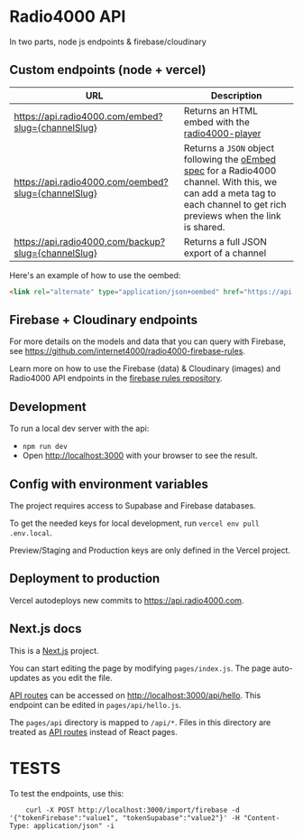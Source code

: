 # Radio4000 API

In two parts, node js endpoints & firebase/cloudinary

## Custom endpoints (node + vercel)

|URL|Description|
|--------|-------|
|https://api.radio4000.com/embed?slug={channelSlug}|Returns an HTML embed with the [radio4000-player](https://github.com/internet4000/radio4000-player)|
|https://api.radio4000.com/oembed?slug={channelSlug}|Returns a `JSON` object following the [oEmbed spec](http://oembed.com/) for a Radio4000 channel. With this, we can add a meta tag to each channel to get rich previews when the link is shared.|
|https://api.radio4000.com/backup?slug={channelSlug}|Returns a full JSON export of a channel|


Here's an example of how to use the oembed:
```html
<link rel="alternate" type="application/json+oembed" href="https://api.radio4000.com/oembed?slug=200ok" title="200ok">
```

## Firebase + Cloudinary endpoints

For more details on the models and data that you can query with Firebase, see https://github.com/internet4000/radio4000-firebase-rules.

Learn more on how to use the Firebase (data) & Cloudinary (images) and Radio4000 API
endpoints in the [firebase rules repository](https://github.com/internet4000/radio4000-firebase-rules).

## Development

To run a local dev server with the api:

- `npm run dev`
- Open [http://localhost:3000](http://localhost:3000) with your browser to see the result.

## Config with environment variables

The project requires access to Supabase and Firebase databases. 

To get the needed keys for local development, run `vercel env pull .env.local`.

Preview/Staging and Production keys are only defined in the Vercel project.

## Deployment to production

Vercel autodeploys new commits to https://api.radio4000.com.

## Next.js docs

This is a [Next.js](https://nextjs.org/) project.

You can start editing the page by modifying `pages/index.js`. The page auto-updates as you edit the file.

[API routes](https://nextjs.org/docs/api-routes/introduction) can be accessed on [http://localhost:3000/api/hello](http://localhost:3000/api/hello). This endpoint can be edited in `pages/api/hello.js`.

The `pages/api` directory is mapped to `/api/*`. Files in this directory are treated as [API routes](https://nextjs.org/docs/api-routes/introduction) instead of React pages.

# TESTS
To test the endpoints, use this:
```
	curl -X POST http://localhost:3000/import/firebase -d '{"tokenFirebase":"value1", "tokenSupabase":"value2"}' -H "Content-Type: application/json" -i
```
